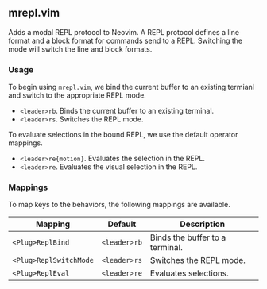 ## mrepl.vim

Adds a modal REPL protocol to Neovim. A REPL protocol defines a line format and
a block format for commands send to a REPL. Switching the mode will switch the
line and block formats.

### Usage

To begin using `mrepl.vim`, we bind the current buffer to an existing termianl
and switch to the appropriate REPL mode.

- `<leader>rb`. Binds the current buffer to an existing terminal.
- `<leader>rs`. Switches the REPL mode.

To evaluate selections in the bound REPL, we use the default operator mappings.

- `<leader>re{motion}`. Evaluates the selection in the REPL.
- `<leader>re`. Evaluates the visual selection in the REPL.

### Mappings

To map keys to the behaviors, the following mappings are available.

| Mapping                 | Default       | Description                     |
| ----------------------- | ------------- | ------------------------------- |
| `<Plug>ReplBind`        | `<leader>rb`  | Binds the buffer to a terminal. |
| `<Plug>ReplSwitchMode`  | `<leader>rs`  | Switches the REPL mode.         |
| `<Plug>ReplEval`        | `<leader>re`  | Evaluates selections.           |
